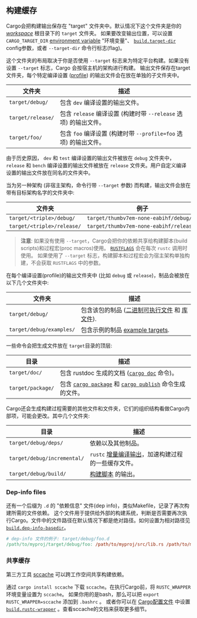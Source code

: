 ## 构建缓存

Cargo会把构建输出保存在 "target" 文件夹中。默认情况下这个文件夹是你的 [*workspace*][def-workspace] 根目录下的 `target` 文件夹。
如果要改变输出位置，可以设置 `CARGO_TARGET_DIR` [environment variable] "环境变量"、 [`build.target-dir`] config参数，或者 `--target-dir` 命令行标志(flag)。

这个文件夹的布局取决于你是否使用 `--target` 标志来为特定平台构建。如果没有设置 `--target` 标志，Cargo 会按宿主机的架构进行构建。
输出文件保存在target文件夹，每个特定编译设置 ([profile]) 的输出文件会在放在单独的子文件夹中。

文件夹 | 描述
----------|------------
<code style="white-space: nowrap">target/debug/</code> | 包含 `dev` 编译设置的输出文件。
<code style="white-space: nowrap">target/release/</code> | 包含 `release` 编译设置 (构建时带 `--release` 选项) 的输出文件。
<code style="white-space: nowrap">target/foo/</code> | 包含 `foo` 编译设置 (构建时带 `--profile=foo` 选项) 的输出文件。

由于历史原因， `dev` 和 `test` 编译设置的输出文件被放在 `debug` 文件夹中， `release` 和 `bench` 编译设置的输出文件被放在 `release` 文件夹。用户自定义编译设置的输出文件放在同名的文件夹中。

当为另一种架构 (非宿主架构，命令行带 `--target` 参数) 而构建，输出文件会放在带有目标架构名字的文件夹中:

文件夹 | 例子
----------|--------
<code style="white-space: nowrap">target/&lt;triple&gt;/debug/</code> | <code style="white-space: nowrap">target/thumbv7em-none-eabihf/debug/</code>
<code style="white-space: nowrap">target/&lt;triple&gt;/release/</code> | <code style="white-space: nowrap">target/thumbv7em-none-eabihf/release/</code>

> **注意**: 如果没有使用 `--target`，Cargo会把你的依赖共享给构建脚本(build scripts)和过程宏(proc macros)使用。
> [`RUSTFLAGS`] 会在每次 `rustc` 调用时使用。
> 如果使用了 `--target` 标志，构建脚本和过程宏会为宿主架构单独构建，不会获取 `RUSTFLAGS` 中的参数。

在每个编译设置(profile)的输出文件夹中 (比如 `debug` 或 `release`)，制品会被放在以下几个文件夹中:

文件夹 | 描述
----------|------------
<code style="white-space: nowrap">target/debug/</code> | 包含该包的制品 ([二进制可执行文件][binary executables] 和 [库文件][library targets]).
<code style="white-space: nowrap">target/debug/examples/</code> | 包含示例的制品 [example targets].

一些命令会把生成文件放在 `target`目录的顶层:

目录 | 描述
----------|------------
<code style="white-space: nowrap">target/doc/</code> | 包含 rustdoc 生成的文档 ([`cargo doc`] 命令)。
<code style="white-space: nowrap">target/package/</code> | 包含 [`cargo package`] 和 [`cargo publish`] 命令生成的文件。

Cargo还会生成构建过程需要的其他文件和文件夹，它们的组织结构看做Cargo内部项，可能会更改。其中几个文件夹:

目录 | 描述
----------|------------
<code style="white-space: nowrap">target/debug/deps/</code> | 依赖以及其他制品。
<code style="white-space: nowrap">target/debug/incremental/</code> | `rustc` [增量编译输出][incremental output]，加速构建过程的一些缓存文件。
<code style="white-space: nowrap">target/debug/build/</code> |  [构建脚本][build scripts] 的输出。

### Dep-info files

还有一个后缀为 `.d` 的 "依赖信息" 文件(dep info)，类似Makefile，记录了再次构建所需的文件依赖。
这个文件用于提供给外部的构建系统，判断是否需要再次执行Cargo。文件中的文件路径在默认情况下都是绝对路径。如何设置为相对路径见 [`build.dep-info-basedir`]。

```Makefile
# dep-info 文件的例子: target/debug/foo.d
/path/to/myproj/target/debug/foo: /path/to/myproj/src/lib.rs /path/to/myproj/src/main.rs
```

### 共享缓存

第三方工具 [sccache] 可以跨工作空间共享构建依赖。

通过 `cargo install sccache` 下载 `sccache`。在执行Cargo前，将 `RUSTC_WRAPPER` 环境变量设置为 `sccache`。
如果你用的是bash，那么可以把 `export RUSTC_WRAPPER=sccache` 添加到 `.bashrc` 。
或者你可以在 [Cargo配置文件][config] 中设置 [`build.rustc-wrapper`] 。查看sccache的文档来获取更多细节。

[`RUSTFLAGS`]: ../reference/config.md#buildrustflags
[`build.dep-info-basedir`]: ../reference/config.md#builddep-info-basedir
[`build.rustc-wrapper`]: ../reference/config.md#buildrustc-wrapper
[`build.target-dir`]: ../reference/config.md#buildtarget-dir
[`cargo doc`]: ../commands/cargo-doc.md
[`cargo package`]: ../commands/cargo-package.md
[`cargo publish`]: ../commands/cargo-publish.md
[build scripts]: ../reference/build-scripts.md
[config]: ../reference/config.md
[def-workspace]:  ../appendix/glossary.md#workspace  '"workspace" (glossary entry)'
[environment variable]: ../reference/environment-variables.md
[incremental output]: ../reference/profiles.md#incremental
[sccache]: https://github.com/mozilla/sccache
[profile]: ../reference/profiles.md
[binary executables]: ../reference/cargo-targets.md#binaries
[library targets]: ../reference/cargo-targets.md#library
[example targets]: ../reference/cargo-targets.md#examples
